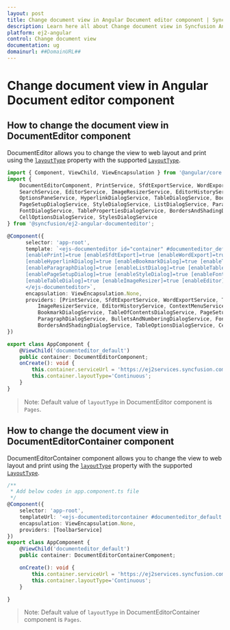 ```yaml
---
layout: post
title: Change document view in Angular Document editor component | Syncfusion
description: Learn here all about Change document view in Syncfusion Angular Document editor component of Syncfusion Essential JS 2 and more.
platform: ej2-angular
control: Change document view 
documentation: ug
domainurl: ##DomainURL##
---
```


# Change document view in Angular Document editor component

## How to change the document view in DocumentEditor component

DocumentEditor allows you to change the view to web layout and print using the [`layoutType`](https://ej2.syncfusion.com/angular/documentation/api/document-editor#layouttype) property with the supported [`LayoutType`](https://ej2.syncfusion.com/angular/documentation/api/document-editor/layouttype/).

```typescript
import { Component, ViewChild, ViewEncapsulation } from '@angular/core';
import {
    DocumentEditorComponent, PrintService, SfdtExportService, WordExportService, TextExportService, SelectionService,
    SearchService, EditorService, ImageResizerService, EditorHistoryService, ContextMenuService,
    OptionsPaneService, HyperlinkDialogService, TableDialogService, BookmarkDialogService, TableOfContentsDialogService,
    PageSetupDialogService, StyleDialogService, ListDialogService, ParagraphDialogService, BulletsAndNumberingDialogService,
    FontDialogService, TablePropertiesDialogService, BordersAndShadingDialogService, TableOptionsDialogService,
    CellOptionsDialogService, StylesDialogService
} from '@syncfusion/ej2-angular-documenteditor';

@Component({
      selector: 'app-root',
      template: `<ejs-documenteditor id="container" #documenteditor_default serviceUrl="https://ej2services.syncfusion.com/production/web-services/api/documenteditor/" height="330px" style="display:block" [isReadOnly]=false [enableSelection]=true
      [enablePrint]=true [enableSfdtExport]=true [enableWordExport]=true [enableOptionsPane]=true [enableContextMenu]=true
      [enableHyperlinkDialog]=true [enableBookmarkDialog]=true [enableTableOfContentsDialog]=true [enableSearch]=true
      [enableParagraphDialog]=true [enableListDialog]=true [enableTablePropertiesDialog]=true [enableBordersAndShadingDialog]=true
      [enablePageSetupDialog]=true [enableStyleDialog]=true [enableFontDialog]=true [enableTableOptionsDialog]=true
      [enableTableDialog]=true [enableImageResizer]=true [enableEditor]=true [enableEditorHistory]=true (created)="onCreate()">
      </ejs-documenteditor>`,
      encapsulation: ViewEncapsulation.None,
      providers: [PrintService, SfdtExportService, WordExportService, TextExportService, SelectionService, SearchService, EditorService,
          ImageResizerService, EditorHistoryService, ContextMenuService, OptionsPaneService, HyperlinkDialogService, TableDialogService,
          BookmarkDialogService, TableOfContentsDialogService, PageSetupDialogService, StyleDialogService, ListDialogService,
          ParagraphDialogService, BulletsAndNumberingDialogService, FontDialogService, TablePropertiesDialogService,
          BordersAndShadingDialogService, TableOptionsDialogService, CellOptionsDialogService, StylesDialogService]
})

export class AppComponent {
    @ViewChild('documenteditor_default')
    public container: DocumentEditorComponent;
    onCreate(): void {
        this.container.serviceUrl = 'https://ej2services.syncfusion.com/production/web-services/api/documenteditor/';
        this.container.layoutType='Continuous';
    }
}
```

>Note: Default value of `layoutType` in DocumentEditor component is `Pages`.

## How to change the document view in DocumentEditorContainer component

DocumentEditorContainer component allows you to change the view to web layout and print using the [`layoutType`](https://ej2.syncfusion.com/angular/documentation/api/document-editor-container#layouttype) property with the supported [`LayoutType`](https://ej2.syncfusion.com/angular/documentation/api/document-editor/layouttype/).

```typescript
/**
 * Add below codes in app.component.ts file
 */
@Component({
    selector: 'app-root',
    templateUrl: '<ejs-documenteditorcontainer #documenteditor_default [enableToolbar]=true (created)="onCreate()" height="600px" style="display:block;"></ejs-documenteditorcontainer>',
    encapsulation: ViewEncapsulation.None,
    providers: [ToolbarService]
})
export class AppComponent {
    @ViewChild('documenteditor_default')
    public container: DocumentEditorContainerComponent;

    onCreate(): void {
        this.container.serviceUrl = 'https://ej2services.syncfusion.com/production/web-services/api/documenteditor/';
        this.container.layoutType='Continuous';
    }

}
```

>Note: Default value of `layoutType` in DocumentEditorContainer component is `Pages`.